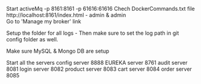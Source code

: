 Start activeMq 							-p 8161:8161 -p 61616:61616
	Chech DockerCommands.txt file
	http://localhost:8161/index.html  - admin & admin	
	Go to 'Manage my broker' link
	
Setup the folder for all logs - Then make sure to set the log path in git config folder as well.

Make sure MySQL & Mongo DB are setup

Start all the servers
	config server		8888
	EUREKA server		8761
	audit server		8081
	login server		8082
	product server		8083
	cart server			8084
	order server		8085